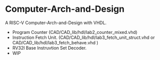 # Computer-Arch-and-Design
A RISC-V Computer-Arch-and-Design with VHDL.

- Program Counter                     (CAD/CAD_lib/hdl/lab2_counter_mixed.vhd)
- Instruction Fetch Unit.             (CAD/CAD_lib/hdl/lab3_fetch_unit_struct.vhd    or CAD/CAD_lib/hdl/lab3_fetch_behave.vhd )
- RV32I Base Instruvtion Set Decoder.
- WIP
